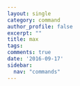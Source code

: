 ```yaml
---
layout: single
category: command
author_profile: false
excerpt: ""
title: max
tags:
comments: true
date: '2016-09-17'
sidebar:
  nav: "commands"
---
```

